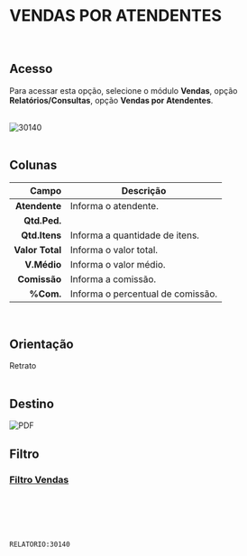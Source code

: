 # VENDAS POR ATENDENTES
<br>

## Acesso
Para acessar esta opção, selecione o módulo **Vendas**, opção **Relatórios/Consultas**, opção **Vendas por Atendentes**.
<br>
<br>

![30140](https://raw.githubusercontent.com/netforcews/docs-siscom/master/relatorios/imagens/30140.png)
<br>
<br>

## Colunas
Campo | Descrição
--:|---
**Atendente** | Informa o atendente.
**Qtd.Ped.** | 
**Qtd.Itens** | Informa a quantidade de itens.
**Valor Total** | Informa o valor total.
**V.Médio** | Informa o valor médio.
**Comissão** | Informa a comissão.
**%Com.** | Informa o percentual de comissão.
<br>

## Orientação
Retrato   
<br>

## Destino
 ![PDF](https://raw.githubusercontent.com/netforcews/docs-siscom/master/relatorios/imagens/pdf-48.png)
<br>

## Filtro
### [Filtro Vendas](/geral/rep-filtro-vendas.md)
<br>
<br>
<br>
<br>

```RELATORIO:30140```
